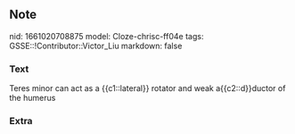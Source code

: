 ## Note
nid: 1661020708875
model: Cloze-chrisc-ff04e
tags: GSSE::!Contributor::Victor_Liu
markdown: false

### Text
Teres minor can act as a {{c1::lateral}} rotator and weak a{{c2::d}}ductor of the humerus

### Extra

